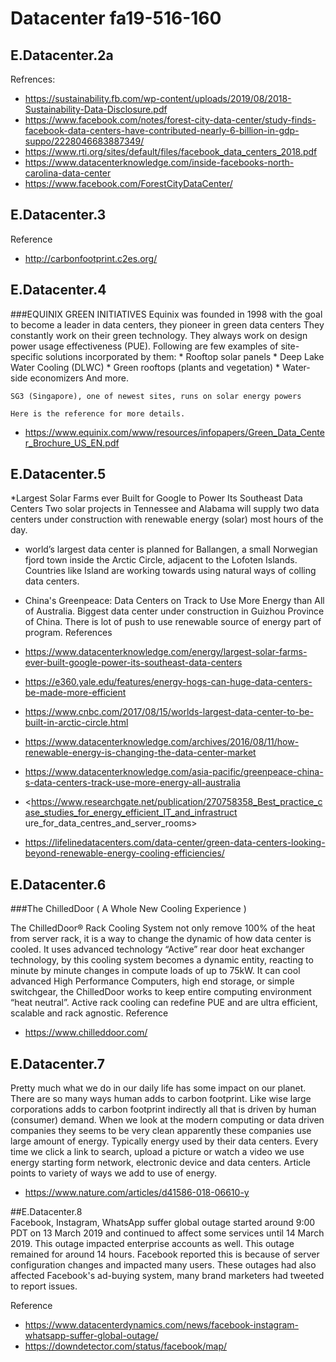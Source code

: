 # Datacenter fa19-516-160
## E.Datacenter.2a
   Refrences:
* <https://sustainability.fb.com/wp-content/uploads/2019/08/2018-Sustainability-Data-Disclosure.pdf>
* <https://www.facebook.com/notes/forest-city-data-center/study-finds-facebook-data-centers-have-contributed-nearly-6-billion-in-gdp-suppo/2228046683887349/>
* <https://www.rti.org/sites/default/files/facebook_data_centers_2018.pdf>
* <https://www.datacenterknowledge.com/inside-facebooks-north-carolina-data-center>
* <https://www.facebook.com/ForestCityDataCenter/>

## E.Datacenter.3

Reference
* <http://carbonfootprint.c2es.org/>

## E.Datacenter.4
   ###EQUINIX GREEN INITIATIVES
    Equinix was founded in 1998 with the goal to become a leader in data centers, they pioneer in green data centers
    They constantly work on their green technology. They always work on design power usage effectiveness (PUE).
    Following are few examples of site-specific solutions  incorporated by them:
    * Rooftop solar panels
    * Deep Lake Water Cooling (DLWC)
    * Green rooftops (plants and vegetation)
    * Water-side economizers
    And more.
    
    SG3 (Singapore), one of newest sites, runs on solar energy powers
    
    Here is the reference for more details.
*   <https://www.equinix.com/www/resources/infopapers/Green_Data_Center_Brochure_US_EN.pdf>
   
## E.Datacenter.5
*Largest Solar Farms ever Built for Google to Power Its Southeast Data Centers
Two solar projects in Tennessee and Alabama  will supply two data centers under construction with renewable energy (solar) most hours of the day.

* world’s largest data center is planned for Ballangen, a small Norwegian fjord town inside the Arctic Circle, adjacent to the Lofoten Islands.
Countries like Island are working towards using natural ways of colling data centers.

* China's Greenpeace:  Data Centers on Track to Use More Energy than All of Australia. Biggest data center under construction in  Guizhou Province of China.
There is lot of push to use renewable source of energy part of program.
References

* <https://www.datacenterknowledge.com/energy/largest-solar-farms-ever-built-google-power-its-southeast-data-centers>
* <https://e360.yale.edu/features/energy-hogs-can-huge-data-centers-be-made-more-efficient>
* <https://www.cnbc.com/2017/08/15/worlds-largest-data-center-to-be-built-in-arctic-circle.html>
* <https://www.datacenterknowledge.com/archives/2016/08/11/how-renewable-energy-is-changing-the-data-center-market>
* <https://www.datacenterknowledge.com/asia-pacific/greenpeace-china-s-data-centers-track-use-more-energy-all-australia>
* <https://www.researchgate.net/publication/270758358_Best_practice_case_studies_for_energy_efficient_IT_and_infrastruct
ure_for_data_centres_and_server_rooms>
* <https://lifelinedatacenters.com/data-center/green-data-centers-looking-beyond-renewable-energy-cooling-efficiencies/>


## E.Datacenter.6
###The ChilledDoor 
( A Whole New Cooling Experience )

The ChilledDoor® Rack Cooling System not only remove 100% of the heat from server rack, it is a way to change the dynamic of how data center is cooled.
It uses advanced technology “Active” rear door heat exchanger technology, by this cooling system becomes a dynamic entity, reacting to minute by minute changes in compute loads of up to 75kW. 
It can cool advanced High Performance Computers, high end storage, or simple switchgear, the ChilledDoor works to keep entire computing environment “heat neutral”.
Active rack cooling can redefine PUE and are ultra efficient, scalable and rack agnostic.
Reference
* <https://www.chilleddoor.com/>
   
## E.Datacenter.7
Pretty much what we do in our daily life has some impact on our planet. There are so many ways human adds to carbon footprint. 
Like wise large corporations adds to carbon footprint indirectly all that is driven by human (consumer) demand. When we look at the modern computing or data driven companies they seems to be very clean apparently these companies use large amount of energy.
Typically energy used by their data centers. Every time we click a link to search, upload a picture or watch a video we use energy starting form network, electronic device and data centers.
Article points to variety of ways we add to use of energy. 

* <https://www.nature.com/articles/d41586-018-06610-y>

##E.Datacenter.8   
   Facebook, Instagram, WhatsApp suffer global outage started around 9:00 PDT on 13 March 2019 and continued to affect some services until 14 March 2019. This outage impacted enterprise accounts as well.
   This outage remained for around 14 hours.
   Facebook reported this is because of server configuration changes and impacted many users.
   These outages had also affected Facebook's ad-buying system, many brand marketers had tweeted to report issues. 
   
   Reference
* <https://www.datacenterdynamics.com/news/facebook-instagram-whatsapp-suffer-global-outage/>
* <https://downdetector.com/status/facebook/map/>

   